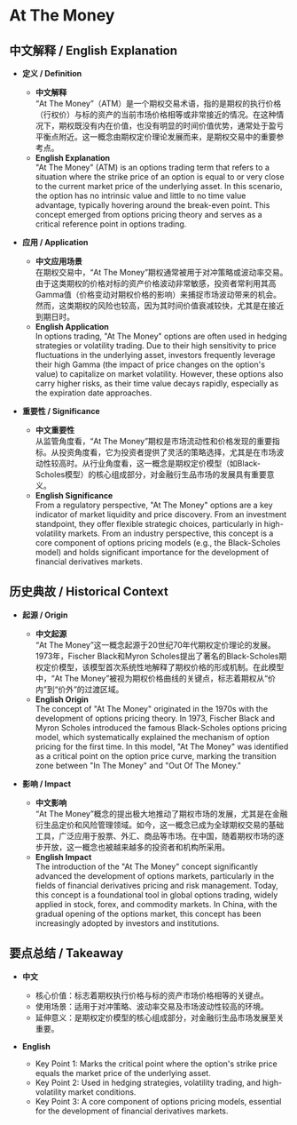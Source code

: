 # At The Money

## 中文解释 / English Explanation

* **定义 / Definition**  
  - **中文解释**  
    “At The Money”（ATM）是一个期权交易术语，指的是期权的执行价格（行权价）与标的资产的当前市场价格相等或非常接近的情况。在这种情况下，期权既没有内在价值，也没有明显的时间价值优势，通常处于盈亏平衡点附近。这一概念由期权定价理论发展而来，是期权交易中的重要参考点。  
  - **English Explanation**  
    "At The Money" (ATM) is an options trading term that refers to a situation where the strike price of an option is equal to or very close to the current market price of the underlying asset. In this scenario, the option has no intrinsic value and little to no time value advantage, typically hovering around the break-even point. This concept emerged from options pricing theory and serves as a critical reference point in options trading.

* **应用 / Application**  
  - **中文应用场景**  
    在期权交易中，“At The Money”期权通常被用于对冲策略或波动率交易。由于这类期权的价格对标的资产价格波动非常敏感，投资者常利用其高Gamma值（价格变动对期权价格的影响）来捕捉市场波动带来的机会。然而，这类期权的风险也较高，因为其时间价值衰减较快，尤其是在接近到期日时。  
  - **English Application**  
    In options trading, "At The Money" options are often used in hedging strategies or volatility trading. Due to their high sensitivity to price fluctuations in the underlying asset, investors frequently leverage their high Gamma (the impact of price changes on the option's value) to capitalize on market volatility. However, these options also carry higher risks, as their time value decays rapidly, especially as the expiration date approaches.

* **重要性 / Significance**  
  - **中文重要性**  
    从监管角度看，“At The Money”期权是市场流动性和价格发现的重要指标。从投资角度看，它为投资者提供了灵活的策略选择，尤其是在市场波动性较高时。从行业角度看，这一概念是期权定价模型（如Black-Scholes模型）的核心组成部分，对金融衍生品市场的发展具有重要意义。  
  - **English Significance**  
    From a regulatory perspective, "At The Money" options are a key indicator of market liquidity and price discovery. From an investment standpoint, they offer flexible strategic choices, particularly in high-volatility markets. From an industry perspective, this concept is a core component of options pricing models (e.g., the Black-Scholes model) and holds significant importance for the development of financial derivatives markets.

## 历史典故 / Historical Context

* **起源 / Origin**  
  - **中文起源**  
    “At The Money”这一概念起源于20世纪70年代期权定价理论的发展。1973年，Fischer Black和Myron Scholes提出了著名的Black-Scholes期权定价模型，该模型首次系统性地解释了期权价格的形成机制。在此模型中，“At The Money”被视为期权价格曲线的关键点，标志着期权从“价内”到“价外”的过渡区域。  
  - **English Origin**  
    The concept of "At The Money" originated in the 1970s with the development of options pricing theory. In 1973, Fischer Black and Myron Scholes introduced the famous Black-Scholes options pricing model, which systematically explained the mechanism of option pricing for the first time. In this model, "At The Money" was identified as a critical point on the option price curve, marking the transition zone between "In The Money" and "Out Of The Money."

* **影响 / Impact**  
  - **中文影响**  
    “At The Money”概念的提出极大地推动了期权市场的发展，尤其是在金融衍生品定价和风险管理领域。如今，这一概念已成为全球期权交易的基础工具，广泛应用于股票、外汇、商品等市场。在中国，随着期权市场的逐步开放，这一概念也被越来越多的投资者和机构所采用。  
  - **English Impact**  
    The introduction of the "At The Money" concept significantly advanced the development of options markets, particularly in the fields of financial derivatives pricing and risk management. Today, this concept is a foundational tool in global options trading, widely applied in stock, forex, and commodity markets. In China, with the gradual opening of the options market, this concept has been increasingly adopted by investors and institutions.

## 要点总结 / Takeaway

* **中文**  
  - 核心价值：标志着期权执行价格与标的资产市场价格相等的关键点。  
  - 使用场景：适用于对冲策略、波动率交易及市场波动性较高的环境。  
  - 延伸意义：是期权定价模型的核心组成部分，对金融衍生品市场发展至关重要。  

* **English**  
  - Key Point 1: Marks the critical point where the option's strike price equals the market price of the underlying asset.  
  - Key Point 2: Used in hedging strategies, volatility trading, and high-volatility market conditions.  
  - Key Point 3: A core component of options pricing models, essential for the development of financial derivatives markets.